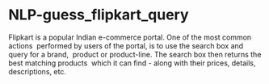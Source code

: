 # NLP-guess_flipkart_query
Flipkart​ is a popular Indian e-commerce portal. One of the most common actions  performed by users of the portal, is to use the search box and query for a brand,  product or product-line. The search box then returns the best matching products  which it can find - along with their prices, details, descriptions, etc.
